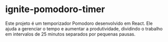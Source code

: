 # ignite-pomodoro-timer
Este projeto é um temporizador Pomodoro desenvolvido em React. Ele ajuda a gerenciar o tempo e aumentar a produtividade, dividindo o trabalho em intervalos de 25 minutos separados por pequenas pausas.
